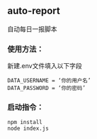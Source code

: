## auto-report
自动每日一报脚本
### 使用方法：
新建.env文件填入以下字段

```
DATA_USERNAME = ‘你的用户名’
DATA_PASSWORD = ‘你的密码’ 
```

### 启动指令：

```
npm install
node index.js
```
